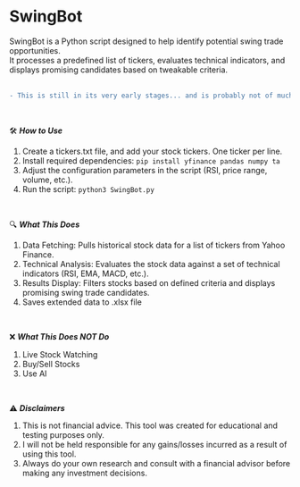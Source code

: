 # SwingBot

SwingBot is a Python script designed to help identify potential swing trade opportunities.  
It processes a predefined list of tickers, evaluates technical indicators, and displays promising candidates based on tweakable criteria.  
<br>

```diff
- This is still in its very early stages... and is probably not of much use
```
<br>

🛠️ ***How to Use***  
1. Create a tickers.txt file, and add your stock tickers. One ticker per line.  
2. Install required dependencies: ```pip install yfinance pandas numpy ta```    
3. Adjust the configuration parameters in the script (RSI, price range, volume, etc.).  
4. Run the script: ```python3 SwingBot.py```  
<br>

🔍 ***What This Does***  
1. Data Fetching: Pulls historical stock data for a list of tickers from Yahoo Finance.  
2. Technical Analysis: Evaluates the stock data against a set of technical indicators (RSI, EMA, MACD, etc.).  
3. Results Display: Filters stocks based on defined criteria and displays promising swing trade candidates.  
4. Saves extended data to .xlsx file  
<br>

❌ ***What This Does NOT Do***  
1. Live Stock Watching
2. Buy/Sell Stocks
3. Use AI
<br>

⚠️ ***Disclaimers***  
1. This is not financial advice. This tool was created for educational and testing purposes only.
2. I will not be held responsible for any gains/losses incurred as a result of using this tool.
3. Always do your own research and consult with a financial advisor before making any investment decisions.  
